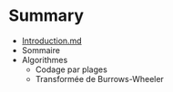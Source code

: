 # Summary

* [Introduction.md](Dossier-Projet/Introduction.md)
* Sommaire
* Algorithmes
   * Codage par plages
   * Transformée de Burrows-Wheeler

